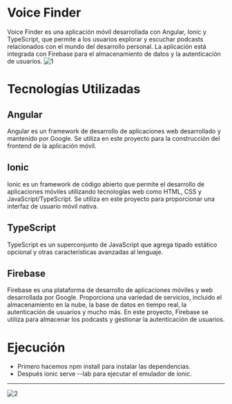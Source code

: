 # Voice Finder
Voice Finder es una aplicación móvil desarrollada con Angular, Ionic y TypeScript, que permite a los usuarios explorar y escuchar podcasts relacionados con el mundo del desarrollo personal. La aplicación está integrada con Firebase para el almacenamiento de datos y la autenticación de usuarios.
![1](https://github.com/diegogomezgonza/front-voiceFinder/assets/93382813/ff0703dd-547a-4eca-a3ac-f49d331e12af)

# Tecnologías Utilizadas
## Angular
Angular es un framework de desarrollo de aplicaciones web desarrollado y mantenido por Google. Se utiliza en este proyecto para la construcción del frontend de la aplicación móvil.

## Ionic
Ionic es un framework de código abierto que permite el desarrollo de aplicaciones móviles utilizando tecnologías web como HTML, CSS y JavaScript/TypeScript. Se utiliza en este proyecto para proporcionar una interfaz de usuario móvil nativa.

## TypeScript
TypeScript es un superconjunto de JavaScript que agrega tipado estático opcional y otras características avanzadas al lenguaje. 

## Firebase
Firebase es una plataforma de desarrollo de aplicaciones móviles y web desarrollada por Google. Proporciona una variedad de servicios, incluido el almacenamiento en la nube, la base de datos en tiempo real, la autenticación de usuarios y mucho más. En este proyecto, Firebase se utiliza para almacenar los podcasts y gestionar la autenticación de usuarios.

# Ejecución

- Primero hacemos npm install para instalar las dependencias.
- Después ionic serve --lab para ejecutar el emulador de ionic.
---
![2](https://github.com/diegogomezgonza/front-voiceFinder/assets/93382813/951b02a1-d995-4b99-b862-2b77663d836d)








